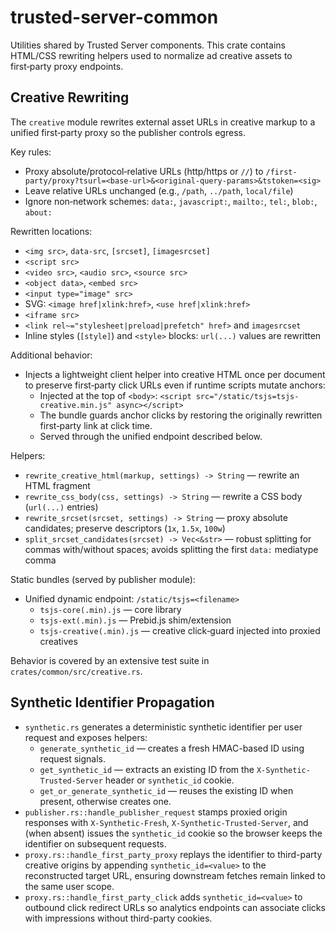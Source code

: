 # trusted-server-common

Utilities shared by Trusted Server components. This crate contains HTML/CSS rewriting helpers used to normalize ad creative assets to first‑party proxy endpoints.

## Creative Rewriting

The `creative` module rewrites external asset URLs in creative markup to a unified first‑party proxy so the publisher controls egress.

Key rules:

- Proxy absolute/protocol‑relative URLs (http/https or `//`) to `/first-party/proxy?tsurl=<base-url>&<original-query-params>&tstoken=<sig>`
- Leave relative URLs unchanged (e.g., `/path`, `../path`, `local/file`)
- Ignore non‑network schemes: `data:`, `javascript:`, `mailto:`, `tel:`, `blob:`, `about:`

Rewritten locations:

- `<img src>`, `data-src`, `[srcset]`, `[imagesrcset]`
- `<script src>`
- `<video src>`, `<audio src>`, `<source src>`
- `<object data>`, `<embed src>`
- `<input type="image" src>`
- SVG: `<image href|xlink:href>`, `<use href|xlink:href>`
- `<iframe src>`
- `<link rel~="stylesheet|preload|prefetch" href>` and `imagesrcset`
- Inline styles (`[style]`) and `<style>` blocks: `url(...)` values are rewritten

Additional behavior:

- Injects a lightweight client helper into creative HTML once per document to preserve first‑party click URLs even if runtime scripts mutate anchors:
  - Injected at the top of `<body>`: `<script src="/static/tsjs=tsjs-creative.min.js" async></script>`
  - The bundle guards anchor clicks by restoring the originally rewritten first‑party link at click time.
  - Served through the unified endpoint described below.

Helpers:

- `rewrite_creative_html(markup, settings) -> String` — rewrite an HTML fragment
- `rewrite_css_body(css, settings) -> String` — rewrite a CSS body (`url(...)` entries)
- `rewrite_srcset(srcset, settings) -> String` — proxy absolute candidates; preserve descriptors (`1x`, `1.5x`, `100w`)
- `split_srcset_candidates(srcset) -> Vec<&str>` — robust splitting for commas with/without spaces; avoids splitting the first `data:` mediatype comma

Static bundles (served by publisher module):

- Unified dynamic endpoint: `/static/tsjs=<filename>`
  - `tsjs-core(.min).js` — core library
  - `tsjs-ext(.min).js` — Prebid.js shim/extension
  - `tsjs-creative(.min).js` — creative click‑guard injected into proxied creatives

Behavior is covered by an extensive test suite in `crates/common/src/creative.rs`.

## Synthetic Identifier Propagation

- `synthetic.rs` generates a deterministic synthetic identifier per user request and exposes helpers:
  - `generate_synthetic_id` — creates a fresh HMAC-based ID using request signals.
  - `get_synthetic_id` — extracts an existing ID from the `X-Synthetic-Trusted-Server` header or `synthetic_id` cookie.
  - `get_or_generate_synthetic_id` — reuses the existing ID when present, otherwise creates one.
- `publisher.rs::handle_publisher_request` stamps proxied origin responses with `X-Synthetic-Fresh`, `X-Synthetic-Trusted-Server`, and (when absent) issues the `synthetic_id` cookie so the browser keeps the identifier on subsequent requests.
- `proxy.rs::handle_first_party_proxy` replays the identifier to third-party creative origins by appending `synthetic_id=<value>` to the reconstructed target URL, ensuring downstream fetches remain linked to the same user scope.
- `proxy.rs::handle_first_party_click` adds `synthetic_id=<value>` to outbound click redirect URLs so analytics endpoints can associate clicks with impressions without third-party cookies.
